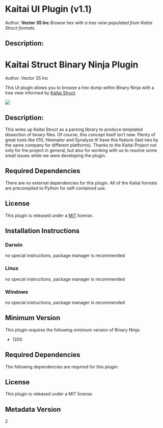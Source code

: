 # Kaitai UI Plugin (v1.1)
Author: **Vector 35 Inc**
_Browse hex with a tree view populated from Kaitai Struct formats._
## Description:
# Kaitai Struct Binary Ninja Plugin

Author: Vector 35 Inc

This UI plugin allows you to browse a hex dump within Binary Ninja with a tree view informed by [Kaitai Struct](https://kaitai.io/).

![](https://github.com/Vector35/kaitai/blob/master/media/kaitai.gif?raw=true)

## Description:

This wires up Kaitai Struct as a parsing library to produce templated dissection of binary files. Of course, this concept itself isn’t new. Plenty of great tools like 010, Hexinator and Synalyze It! have this feature (last two by the same company for different platforms). Thanks to the Kaitai Project not only for the project in general, but also for working with us to resolve some small issues while we were developing the plugin.

## Required Dependencies

There are no external dependencies for this plugin. All of the Kaitai formats are precompiled to Python for self-contained use.

## License

This plugin is released under a [MIT](https://github.com/Vector35/snippets/blob/master/LICENSE) license.


## Installation Instructions

### Darwin

no special instructions, package manager is recommended

### Linux

no special instructions, package manager is recommended

### Windows

no special instructions, package manager is recommended
## Minimum Version

This plugin requires the following minimum version of Binary Ninja:

 * 1200



## Required Dependencies

The following dependencies are required for this plugin:



## License

This plugin is released under a MIT license.
## Metadata Version

2
